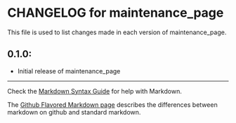 # CHANGELOG for maintenance_page

This file is used to list changes made in each version of maintenance_page.

## 0.1.0:

* Initial release of maintenance_page

- - - 
Check the [Markdown Syntax Guide](http://daringfireball.net/projects/markdown/syntax) for help with Markdown.

The [Github Flavored Markdown page](http://github.github.com/github-flavored-markdown/) describes the differences between markdown on github and standard markdown.
